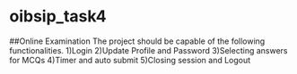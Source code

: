 # oibsip_task4
##Online Examination
The project should be capable of the following functionalities.
1)Login
2)Update Profile and Password
3)Selecting answers for MCQs
4)Timer and auto submit
5)Closing session and Logout
